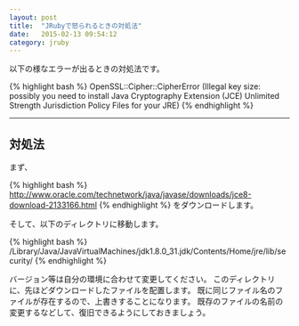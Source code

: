 ```yaml
---
layout: post
title:  "JRubyで怒られるときの対処法"
date:   2015-02-13 09:54:12
category: jruby
---
```


以下の様なエラーが出るときの対処法です。

{% highlight bash %}
OpenSSL::Cipher::CipherError (Illegal key size: possibly you need to install Java Cryptography Extension (JCE) Unlimited Strength Jurisdiction Policy Files for your JRE)
{% endhighlight %}

----

## 対処法
まず、

{% highlight bash %}
http://www.oracle.com/technetwork/java/javase/downloads/jce8-download-2133166.html
{% endhighlight %}
をダウンロードします。

そして、以下のディレクトリに移動します。

{% highlight bash %}
/Library/Java/JavaVirtualMachines/jdk1.8.0_31.jdk/Contents/Home/jre/lib/security/
{% endhighlight %}

バージョン等は自分の環境に合わせて変更してください。
このディレクトリに、先ほどダウンロードしたファイルを配置します。
既に同じファイル名のファイルが存在するので、上書きすることになります。
既存のファイルの名前の変更するなどして、復旧できるようにしておきましょう。
